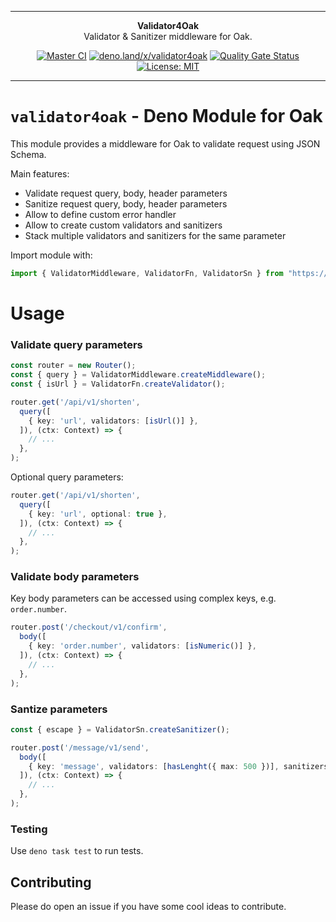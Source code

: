 ***

<div align="center">
<b>Validator4Oak</b><br>
Validator & Sanitizer middleware for Oak.
</div>

<div align="center">

[![Master CI](https://github.com/petruki/validator4oak/actions/workflows/master.yml/badge.svg)](https://github.com/petruki/validator4oak/actions/workflows/master.yml)
[![deno.land/x/validator4oak](https://shield.deno.dev/x/validator4oak)](https://deno.land/x/validator4oak)
[![Quality Gate Status](https://sonarcloud.io/api/project_badges/measure?project=petruki_validator4oak&metric=alert_status)](https://sonarcloud.io/summary/new_code?id=petruki_validator4oak)
[![License: MIT](https://img.shields.io/badge/License-MIT-yellow.svg)](https://opensource.org/licenses/MIT)

</div>

***

# `validator4oak` - Deno Module for Oak

This module provides a middleware for Oak to validate request using JSON Schema.

Main features:
- Validate request query, body, header parameters
- Sanitize request query, body, header parameters
- Allow to define custom error handler
- Allow to create custom validators and sanitizers
- Stack multiple validators and sanitizers for the same parameter

Import module with:
    
```typescript
import { ValidatorMiddleware, ValidatorFn, ValidatorSn } from "https://deno.land/x/validator4oak@v[VERSION]/mod.ts";
```

# Usage

### Validate query parameters

```typescript
const router = new Router();
const { query } = ValidatorMiddleware.createMiddleware();
const { isUrl } = ValidatorFn.createValidator();

router.get('/api/v1/shorten',
  query([
    { key: 'url', validators: [isUrl()] },
  ]), (ctx: Context) => {
    // ...
  },
);
```

Optional query parameters:

```typescript
router.get('/api/v1/shorten',
  query([
    { key: 'url', optional: true },
  ]), (ctx: Context) => {
    // ...
  },
);
```

### Validate body parameters

Key body parameters can be accessed using complex keys, e.g. `order.number`.

```typescript
router.post('/checkout/v1/confirm',
  body([
    { key: 'order.number', validators: [isNumeric()] },
  ]), (ctx: Context) => {
    // ...
  },
);
```

### Santize parameters

```typescript
const { escape } = ValidatorSn.createSanitizer();

router.post('/message/v1/send',
  body([
    { key: 'message', validators: [hasLenght({ max: 500 })], sanitizers: [escape()] },
  ]), (ctx: Context) => {
    // ...
  },
);
```

### Testing

Use `deno task test` to run tests.

## Contributing

Please do open an issue if you have some cool ideas to contribute.
